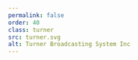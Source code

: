 ```yaml
---
permalink: false
order: 40
class: turner
src: turner.svg
alt: Turner Broadcasting System Inc
---
```

